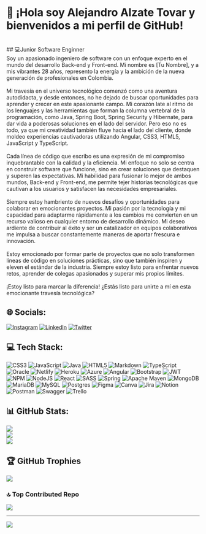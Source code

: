 # 👋 ¡Hola soy Alejandro Alzate Tovar y bienvenidos a mi perfil de GitHub!
<br>
## 💻Junior Software Enginner
<br>
Soy un apasionado ingeniero de software con un enfoque experto en el mundo del desarrollo Back-end y Front-end. Mi nombre es [Tu Nombre], y a mis vibrantes 28 años, represento la energía y la ambición de la nueva generación de profesionales en Colombia.<br><br>Mi travesía en el universo tecnológico comenzó como una aventura autodidacta, y desde entonces, no he dejado de buscar oportunidades para aprender y crecer en este apasionante campo. Mi corazón late al ritmo de los lenguajes y las herramientas que forman la columna vertebral de la programación, como Java, Spring Boot, Spring Security y Hibernate, para dar vida a poderosas soluciones en el lado del servidor. Pero eso no es todo, ya que mi creatividad también fluye hacia el lado del cliente, donde moldeo experiencias cautivadoras utilizando Angular, CSS3, HTML5, JavaScript y TypeScript.<br><br>Cada línea de código que escribo es una expresión de mi compromiso inquebrantable con la calidad y la eficiencia. Mi enfoque no solo se centra en construir software que funcione, sino en crear soluciones que destaquen y superen las expectativas. Mi habilidad para fusionar lo mejor de ambos mundos, Back-end y Front-end, me permite tejer historias tecnológicas que cautivan a los usuarios y satisfacen las necesidades empresariales.<br><br>Siempre estoy hambriento de nuevos desafíos y oportunidades para colaborar en emocionantes proyectos. Mi pasión por la tecnología y mi capacidad para adaptarme rápidamente a los cambios me convierten en un recurso valioso en cualquier entorno de desarrollo dinámico. Mi deseo ardiente de contribuir al éxito y ser un catalizador en equipos colaborativos me impulsa a buscar constantemente maneras de aportar frescura e innovación.<br><br>Estoy emocionado por formar parte de proyectos que no solo transformen líneas de código en soluciones prácticas, sino que también inspiren y eleven el estándar de la industria. Siempre estoy listo para enfrentar nuevos retos, aprender de colegas apasionados y superar mis propios límites.<br><br>¡Estoy listo para marcar la diferencia! ¿Estás listo para unirte a mí en esta emocionante travesía tecnológica?


## 🌐 Socials:
[![Instagram](https://img.shields.io/badge/Instagram-%23E4405F.svg?logo=Instagram&logoColor=white)](https://instagram.com/https://www.instagram.com/alejo_alzate03/) [![LinkedIn](https://img.shields.io/badge/LinkedIn-%230077B5.svg?logo=linkedin&logoColor=white)](https://linkedin.com/in/https://www.linkedin.com/in/alejandroalzatetovar/) [![Twitter](https://img.shields.io/badge/Twitter-1DA1F2.svg?logo=Twitter&logoColor=white)](https://twitter.com/AlejoAlzate03)

## 💻 Tech Stack:
![CSS3](https://img.shields.io/badge/css3-%231572B6.svg?style=for-the-badge&logo=css3&logoColor=white) ![JavaScript](https://img.shields.io/badge/javascript-%23323330.svg?style=for-the-badge&logo=javascript&logoColor=%23F7DF1E) ![Java](https://img.shields.io/badge/java-%23ED8B00.svg?style=for-the-badge&logo=java&logoColor=white) ![HTML5](https://img.shields.io/badge/html5-%23E34F26.svg?style=for-the-badge&logo=html5&logoColor=white) ![Markdown](https://img.shields.io/badge/markdown-%23000000.svg?style=for-the-badge&logo=markdown&logoColor=white) ![TypeScript](https://img.shields.io/badge/typescript-%23007ACC.svg?style=for-the-badge&logo=typescript&logoColor=white) ![Oracle](https://img.shields.io/badge/Oracle-F80000?style=for-the-badge&logo=oracle&logoColor=white) ![Netlify](https://img.shields.io/badge/netlify-%23000000.svg?style=for-the-badge&logo=netlify&logoColor=#00C7B7) ![Heroku](https://img.shields.io/badge/heroku-%23430098.svg?style=for-the-badge&logo=heroku&logoColor=white) ![Azure](https://img.shields.io/badge/azure-%230072C6.svg?style=for-the-badge&logo=azure-devops&logoColor=white) ![Angular](https://img.shields.io/badge/angular-%23DD0031.svg?style=for-the-badge&logo=angular&logoColor=white) ![Bootstrap](https://img.shields.io/badge/bootstrap-%23563D7C.svg?style=for-the-badge&logo=bootstrap&logoColor=white) ![JWT](https://img.shields.io/badge/JWT-black?style=for-the-badge&logo=JSON%20web%20tokens) ![NPM](https://img.shields.io/badge/NPM-%23000000.svg?style=for-the-badge&logo=npm&logoColor=white) ![NodeJS](https://img.shields.io/badge/node.js-6DA55F?style=for-the-badge&logo=node.js&logoColor=white) ![React](https://img.shields.io/badge/react-%2320232a.svg?style=for-the-badge&logo=react&logoColor=%2361DAFB) ![SASS](https://img.shields.io/badge/SASS-hotpink.svg?style=for-the-badge&logo=SASS&logoColor=white) ![Spring](https://img.shields.io/badge/spring-%236DB33F.svg?style=for-the-badge&logo=spring&logoColor=white) ![Apache Maven](https://img.shields.io/badge/Apache%20Maven-C71A36?style=for-the-badge&logo=Apache%20Maven&logoColor=white) ![MongoDB](https://img.shields.io/badge/MongoDB-%234ea94b.svg?style=for-the-badge&logo=mongodb&logoColor=white) ![MariaDB](https://img.shields.io/badge/MariaDB-003545?style=for-the-badge&logo=mariadb&logoColor=white) ![MySQL](https://img.shields.io/badge/mysql-%2300f.svg?style=for-the-badge&logo=mysql&logoColor=white) ![Postgres](https://img.shields.io/badge/postgres-%23316192.svg?style=for-the-badge&logo=postgresql&logoColor=white) 	![Figma](https://img.shields.io/badge/figma-%23F24E1E.svg?style=for-the-badge&logo=figma&logoColor=white) ![Canva](https://img.shields.io/badge/Canva-%2300C4CC.svg?style=for-the-badge&logo=Canva&logoColor=white) ![Jira](https://img.shields.io/badge/jira-%230A0FFF.svg?style=for-the-badge&logo=jira&logoColor=white) ![Notion](https://img.shields.io/badge/Notion-%23000000.svg?style=for-the-badge&logo=notion&logoColor=white) ![Postman](https://img.shields.io/badge/Postman-FF6C37?style=for-the-badge&logo=postman&logoColor=white) ![Swagger](https://img.shields.io/badge/-Swagger-%23Clojure?style=for-the-badge&logo=swagger&logoColor=white) ![Trello](https://img.shields.io/badge/Trello-%23026AA7.svg?style=for-the-badge&logo=Trello&logoColor=white)
## 📊 GitHub Stats:
![](https://github-readme-stats.vercel.app/api?username=AlejoAlzate3&theme=dark&hide_border=false&include_all_commits=false&count_private=false)<br/>
![](https://github-readme-streak-stats.herokuapp.com/?user=AlejoAlzate3&theme=dark&hide_border=false)<br/>
![](https://github-readme-stats.vercel.app/api/top-langs/?username=AlejoAlzate3&theme=dark&hide_border=false&include_all_commits=false&count_private=false&layout=compact)

## 🏆 GitHub Trophies
![](https://github-profile-trophy.vercel.app/?username=AlejoAlzate3&theme=discord&no-frame=false&no-bg=false&margin-w=4)

### 🔝 Top Contributed Repo
![](https://github-contributor-stats.vercel.app/api?username=AlejoAlzate3&limit=5&theme=dark&combine_all_yearly_contributions=true)

---
[![](https://visitcount.itsvg.in/api?id=AlejoAlzate3&icon=2&color=0)](https://visitcount.itsvg.in)

<!-- Proudly created with GPRM ( https://gprm.itsvg.in ) -->
